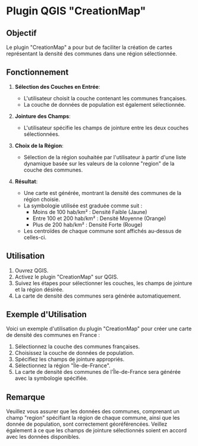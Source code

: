 # Plugin QGIS "CreationMap"

## Objectif

Le plugin "CreationMap" a pour but de faciliter la création de cartes représentant la densité des communes dans une région sélectionnée.

## Fonctionnement

1. **Sélection des Couches en Entrée**:
   - L'utilisateur choisit la couche contenant les communes françaises.
   - La couche de données de population est également sélectionnée.

2. **Jointure des Champs**:
   - L'utilisateur spécifie les champs de jointure entre les deux couches sélectionnées.

3. **Choix de la Région**:
   - Sélection de la région souhaitée par l'utilisateur à partir d'une liste dynamique basée sur les valeurs de la colonne "region" de la couche des communes.

4. **Résultat**:
   - Une carte est générée, montrant la densité des communes de la région choisie.
   - La symbologie utilisée est graduée comme suit :
     - Moins de 100 hab/km² : Densité Faible (Jaune)
     - Entre 100 et 200 hab/km² : Densité Moyenne (Orange)
     - Plus de 200 hab/km² : Densité Forte (Rouge)
   - Les centroïdes de chaque commune sont affichés au-dessus de celles-ci.

## Utilisation

1. Ouvrez QGIS.
2. Activez le plugin "CreationMap" sur QGIS.
3. Suivez les étapes pour sélectionner les couches, les champs de jointure et la région désirée.
4. La carte de densité des communes sera générée automatiquement.

## Exemple d'Utilisation

Voici un exemple d'utilisation du plugin "CreationMap" pour créer une carte de densité des communes en France :

1. Sélectionnez la couche des communes françaises.
2. Choisissez la couche de données de population.
3. Spécifiez les champs de jointure appropriés.
4. Sélectionnez la région "Île-de-France".
5. La carte de densité des communes de l'Île-de-France sera générée avec la symbologie spécifiée.

## Remarque

Veuillez vous assurer que les données des communes, comprenant un champ "region" spécifiant la région de chaque commune, ainsi que les donnée de population, sont correctement géoréférencées. Veillez également à ce que les champs de jointure sélectionnés soient en accord avec les données disponibles.
